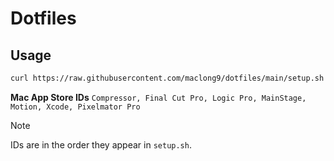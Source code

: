 # Dotfiles

## Usage

```sh
curl https://raw.githubusercontent.com/maclong9/dotfiles/main/setup.sh | sh
```

**Mac App Store IDs**
```Compressor, Final Cut Pro, Logic Pro, MainStage, Motion, Xcode, Pixelmator Pro```

> [!NOTE] 
> IDs are in the order they appear in `setup.sh`.
